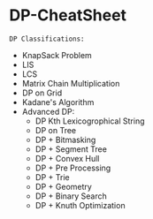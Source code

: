 # DP-CheatSheet

`DP Classifications:`

- KnapSack Problem
- LIS
- LCS
- Matrix Chain Multiplication
- DP on Grid
- Kadane's Algorithm
- Advanced DP:
     - DP Kth Lexicogrophical String
     - DP on Tree
     - DP + Bitmasking
     - DP + Segment Tree
     - DP + Convex Hull
     - DP + Pre Processing
     - DP + Trie
     - DP + Geometry
     - DP + Binary Search
     - DP + Knuth Optimization
